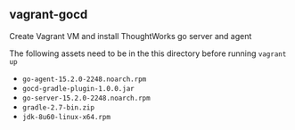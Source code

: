 ## vagrant-gocd
Create Vagrant VM and install ThoughtWorks go server and agent

The following assets need to be in the this directory before running `vagrant up`
* `go-agent-15.2.0-2248.noarch.rpm`
* `gocd-gradle-plugin-1.0.0.jar`
* `go-server-15.2.0-2248.noarch.rpm`
* `gradle-2.7-bin.zip`
* `jdk-8u60-linux-x64.rpm`